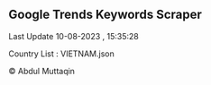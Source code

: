 

## Google Trends Keywords Scraper 
 
Last Update 10-08-2023 , 15:35:28

Country List :
VIETNAM.json



© Abdul Muttaqin 
